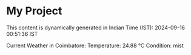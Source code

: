 # My Project

This content is dynamically generated in Indian Time (IST): 2024-09-16 00:51:36 IST


Current Weather in Coimbatore:
Temperature: 24.88 °C
Condition: mist
